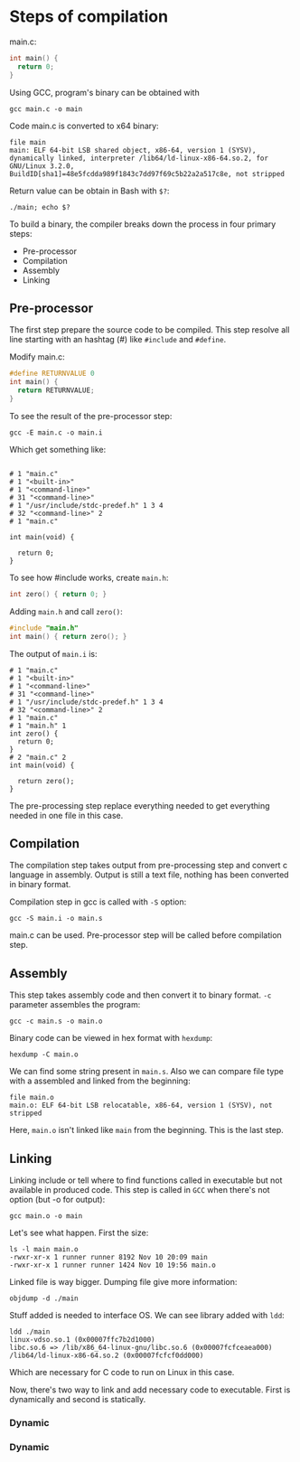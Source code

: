 # Steps of compilation

main.c:

```c
int main() {
  return 0;
}
```

Using GCC, program's binary can be obtained with

    gcc main.c -o main

Code main.c is converted to x64 binary:

```
file main
main: ELF 64-bit LSB shared object, x86-64, version 1 (SYSV), dynamically linked, interpreter /lib64/ld-linux-x86-64.so.2, for GNU/Linux 3.2.0, BuildID[sha1]=48e5fcdda989f1843c7dd97f69c5b22a2a517c8e, not stripped
```

Return value can be obtain in Bash with `$?`:

    ./main; echo $?

To build a binary, the compiler breaks down the process in four primary steps:

* Pre-processor
* Compilation
* Assembly
* Linking

## Pre-processor

The first step prepare the source code to be compiled. This step resolve all line starting with an hashtag (#) like `#include` and `#define`.

Modify main.c:

```c
#define RETURNVALUE 0
int main() {
  return RETURNVALUE;
}
```

To see the result of the pre-processor step:

    gcc -E main.c -o main.i

Which get something like:

```

# 1 "main.c"
# 1 "<built-in>"
# 1 "<command-line>"
# 31 "<command-line>"
# 1 "/usr/include/stdc-predef.h" 1 3 4
# 32 "<command-line>" 2
# 1 "main.c"

int main(void) {

  return 0;
}
```

To see how #include works, create `main.h`:
```c
int zero() { return 0; }
```
Adding `main.h` and call `zero()`:

```c
#include "main.h"
int main() { return zero(); }
```

The output of `main.i` is:

```
# 1 "main.c"
# 1 "<built-in>"
# 1 "<command-line>"
# 31 "<command-line>"
# 1 "/usr/include/stdc-predef.h" 1 3 4
# 32 "<command-line>" 2
# 1 "main.c"
# 1 "main.h" 1
int zero() {
  return 0;
}
# 2 "main.c" 2
int main(void) {

  return zero();
}
```

The pre-processing step replace everything needed to get everything needed in one file in this case.

## Compilation

The compilation step takes output from pre-processing step and convert c language in assembly. Output is still a text file, nothing has been converted in binary format.

Compilation step in gcc is called with `-S` option:

    gcc -S main.i -o main.s

main.c can be used. Pre-processor step will be called before compilation step.

## Assembly

This step takes assembly code and then convert it to binary format. `-c` parameter assembles the program:

    gcc -c main.s -o main.o

Binary code can be viewed in hex format with `hexdump`:

    hexdump -C main.o

We can find some string present in `main.s`.
Also we can compare file type with a assembled and linked from the beginning:

```
file main.o
main.o: ELF 64-bit LSB relocatable, x86-64, version 1 (SYSV), not stripped
```

Here, `main.o` isn't linked like `main` from the beginning. This is the last step.

## Linking

Linking include or tell where to find functions called in executable but not available in produced code. This step is called in `GCC` when there's not option (but -o for output):

    gcc main.o -o main

Let's see what happen. First the size:

    ls -l main main.o
    -rwxr-xr-x 1 runner runner 8192 Nov 10 20:09 main
    -rwxr-xr-x 1 runner runner 1424 Nov 10 19:56 main.o
    
Linked file is way bigger. Dumping file give more information:

    objdump -d ./main

Stuff added is needed to interface OS. We can see library added with `ldd`:

    ldd ./main
    linux-vdso.so.1 (0x00007ffc7b2d1000)
    libc.so.6 => /lib/x86_64-linux-gnu/libc.so.6 (0x00007fcfceaea000)
    /lib64/ld-linux-x86-64.so.2 (0x00007fcfcf0dd000)

Which are necessary for C code to run on Linux in this case.

Now, there's two way to link and add necessary code to executable. First is dynamically and second is statically.

### Dynamic

### Dynamic


